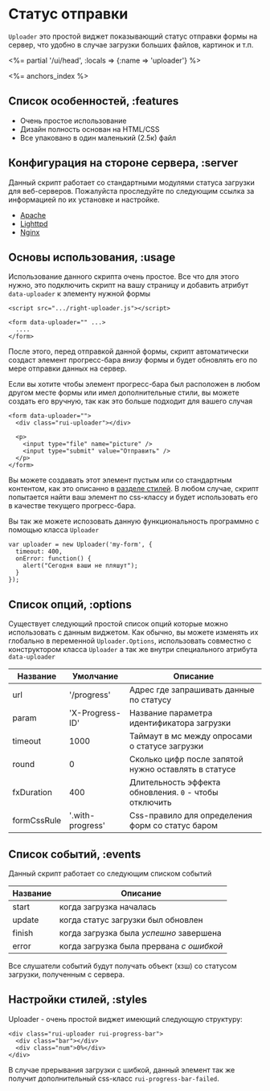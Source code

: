 # Статус отправки

`Uploader` это простой виджет показывающий статус отправки формы на сервер,
что удобно в случае загрузки больших файлов, картинок и т.п.

<%= partial '/ui/head', :locals => {:name => 'uploader'} %>

<%= anchors_index %>

## Список особенностей, :features

* Очень простое использование
* Дизайн полность основан на HTML/CSS
* Все упаковано в один маленький (2.5к) файл

## Конфигурация на стороне сервера, :server

Данный скрипт работает со стандартными модулями статуса загрузки для
веб-серверов. Пожалуйста проследуйте по следующим ссылка за информацией по их
установке и настройке.

* [Apache](http://piotrsarnacki.com/2008/06/18/upload-progress-bar-with-mod_passenger-and-apache)
* [Lighttpd](http://upload.lighttpd.net)
* [Nginx](http://wiki.nginx.org/NginxHttpUploadProgressModule)


## Основы использования, :usage

Использование данного скрипта очень простое. Все что для этого нужно, это
подключить скрипт на вашу страницу и добавить атрибут `data-uploader` к
элементу нужной формы

    <script src=".../right-uploader.js"></script>

    <form data-uploader="" ...>
      ....
    </form>

После этого, перед отправкой данной формы, скрипт автоматически создаст
элемент прогресс-бара _внизу_ формы и будет обновлять его по мере отправки
данных на сервер.

Если вы хотите чтобы элемент прогресс-бара был расположен в любом другом месте
формы или имел дополнительные стили, вы можете создать его вручную, так как
это больше подходит для вашего случая

    <form data-uploader="">
      <div class="rui-uploader"></div>

      <p>
        <input type="file" name="picture" />
        <input type="submit" value="Отправить" />
      </p>
    </form>

Вы можете создавать этот элемент пустым или со стандартным контентом, как это
описанно в [разделе стилей](#styles). В любом случае, скрипт попытается найти
ваш элемент по css-классу и будет использовать его в качестве текущего
прогресс-бара.

Вы так же можете испозовать данную функциональность программно с помощью
класса `Uploader`

    var uploader = new Uploader('my-form', {
      timeout: 400,
      onError: function() {
        alert("Сегодня ваши не пляшут");
      }
    });


## Список опций, :options

Существует следующий простой список опций которые можно использовать с данным
виджетом. Как обычно, вы можете изменять их глобально в переменной
`Uploader.Options`, использовать совместно с конструктором класса `Uploader`
а так же внутри специального атрибута `data-uploader`

Название    | Умолчание        | Описание
------------|------------------|----------------------------------------------
url         | '/progress'      | Адрес где запрашивать данные по статусу
param       | 'X-Progress-ID'  | Название параметра идентификатора загрузки
timeout     | 1000             | Таймаут в мс между опросами о статусе загрузки
round       | 0                | Сколько цифр после запятой нужно оставлять в статусе
fxDuration  | 400              | Длительность эффекта обновления. `0` - чтобы отключить
formCssRule | '.with-progress' | Css-правило для определения форм со статус баром


## Список событий, :events

Данный скрипт работает со следующим списком событий

Название | Описание
---------|--------------------------------------------------------
start    | когда загрузка началась
update   | когда статус загрузки был обновлен
finish   | когда загрузка была _успешно_ завершена
error    | когда загрузка была прервана _с ошибкой_

Все слушатели событий будут получать объект (хзш) со статусом загрузки,
полученным с сервера.


## Настройки стилей, :styles

Uploader - очень простой виджет имеющий следующую структуру:

    <div class="rui-uploader rui-progress-bar">
      <div class="bar"></div>
      <div class="num">0%</div>
    </div>

В случае прерывания загрузки с шибкой, данный элемент так же получит
дополнительный css-класс `rui-progress-bar-failed`.







